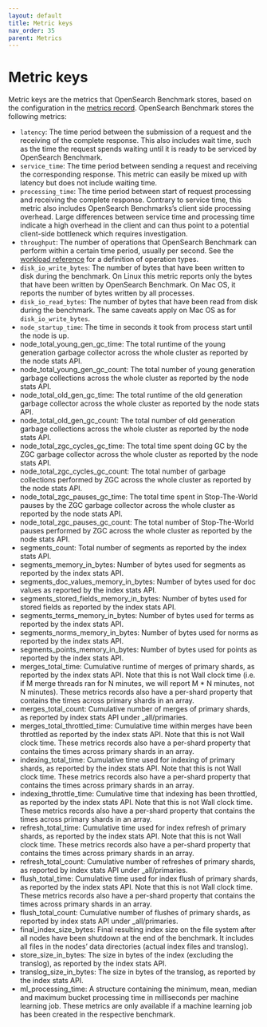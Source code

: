 ```yaml
---
layout: default
title: Metric keys
nav_order: 35
parent: Metrics
---
```


# Metric keys

Metric keys are the metrics that OpenSearch Benchmark stores, based on the configuration in the [metrics record]({{site.url}}{{site.baseurl}}/benchmark/metric-keys). OpenSearch Benchmark stores the following metrics:


- `latency`: The time period between the submission of a request and the receiving of the complete response. This also includes wait time, such as the time the request spends waiting until it is ready to be serviced by OpenSearch Benchmark.
- `service_time`: The time period between sending a request and receiving the corresponding response. This metric can easily be mixed up with latency but does not include waiting time. 
- `processing_time`: The time period between start of request processing and receiving the complete response. Contrary to service time, this metric also includes OpenSearch Benchmarks’s client side processing overhead. Large differences between service time and processing time indicate a high overhead in the client and can thus point to a potential client-side bottleneck which requires investigation.
- `throughput`: The number of operations that OpenSearch Benchmark can perform within a certain time period, usually per second. See the [workload reference]({{site.url}}{{site.baseurl}}/benchmark/workloads/index/) for a definition of operation types.
- `disk_io_write_bytes`: The number of bytes that have been written to disk during the benchmark. On Linux this metric reports only the bytes that have been written by OpenSearch Benchmark. On Mac OS, it reports the number of bytes written by all processes.
- `disk_io_read_bytes`: The number of bytes that have been read from disk during the benchmark. The same caveats apply on Mac OS as for `disk_io_write_bytes`.
- `node_startup_time`: The time in seconds it took from process start until the node is up.
- node_total_young_gen_gc_time: The total runtime of the young generation garbage collector across the whole cluster as reported by the node stats API.
- node_total_young_gen_gc_count: The total number of young generation garbage collections across the whole cluster as reported by the node stats API.
- node_total_old_gen_gc_time: The total runtime of the old generation garbage collector across the whole cluster as reported by the node stats API.
- node_total_old_gen_gc_count: The total number of old generation garbage collections across the whole cluster as reported by the node stats API.
- node_total_zgc_cycles_gc_time: The total time spent doing GC by the ZGC garbage collector across the whole cluster as reported by the node stats API.
- node_total_zgc_cycles_gc_count: The total number of garbage collections performed by ZGC across the whole cluster as reported by the node stats API.
- node_total_zgc_pauses_gc_time: The total time spent in Stop-The-World pauses by the ZGC garbage collector across the whole cluster as reported by the node stats API.
- node_total_zgc_pauses_gc_count: The total number of Stop-The-World pauses performed by ZGC across the whole cluster as reported by the node stats API.
- segments_count: Total number of segments as reported by the index stats API.
- segments_memory_in_bytes: Number of bytes used for segments as reported by the index stats API.
- segments_doc_values_memory_in_bytes: Number of bytes used for doc values as reported by the index stats API.
- segments_stored_fields_memory_in_bytes: Number of bytes used for stored fields as reported by the index stats API.
- segments_terms_memory_in_bytes: Number of bytes used for terms as reported by the index stats API.
- segments_norms_memory_in_bytes: Number of bytes used for norms as reported by the index stats API.
- segments_points_memory_in_bytes: Number of bytes used for points as reported by the index stats API.
- merges_total_time: Cumulative runtime of merges of primary shards, as reported by the index stats API. Note that this is not Wall clock time (i.e. if M merge threads ran for N minutes, we will report M * N minutes, not N minutes). These metrics records also have a per-shard property that contains the times across primary shards in an array.
- merges_total_count: Cumulative number of merges of primary shards, as reported by index stats API under _all/primaries.
- merges_total_throttled_time: Cumulative time within merges have been throttled as reported by the index stats API. Note that this is not Wall clock time. These metrics records also have a per-shard property that contains the times across primary shards in an array.
- indexing_total_time: Cumulative time used for indexing of primary shards, as reported by the index stats API. Note that this is not Wall clock time. These metrics records also have a per-shard property that contains the times across primary shards in an array.
- indexing_throttle_time: Cumulative time that indexing has been throttled, as reported by the index stats API. Note that this is not Wall clock time. These metrics records also have a per-shard property that contains the times across primary shards in an array.
- refresh_total_time: Cumulative time used for index refresh of primary shards, as reported by the index stats API. Note that this is not Wall clock time. These metrics records also have a per-shard property that contains the times across primary shards in an array.
- refresh_total_count: Cumulative number of refreshes of primary shards, as reported by index stats API under _all/primaries.
- flush_total_time: Cumulative time used for index flush of primary shards, as reported by the index stats API. Note that this is not Wall clock time. These metrics records also have a per-shard property that contains the times across primary shards in an array.
- flush_total_count: Cumulative number of flushes of primary shards, as reported by index stats API under _all/primaries.
- final_index_size_bytes: Final resulting index size on the file system after all nodes have been shutdown at the end of the benchmark. It includes all files in the nodes’ data directories (actual index files and translog).
- store_size_in_bytes: The size in bytes of the index (excluding the translog), as reported by the index stats API.
- translog_size_in_bytes: The size in bytes of the translog, as reported by the index stats API.
- ml_processing_time: A structure containing the minimum, mean, median and maximum bucket processing time in milliseconds per machine learning job. These metrics are only available if a machine learning job has been created in the respective benchmark.
